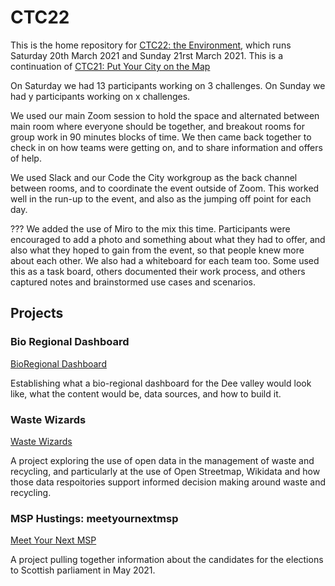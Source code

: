 # CTC22
This is the home repository for [CTC22: the Environment](https://codethecity.org/code-the-city-22-the-environment/), which runs Saturday 20th March 2021 and Sunday 21rst March 2021. This is a continuation of [CTC21: Put Your City on the Map](https://github.com/CodeTheCity/CTC21)

On Saturday we had 13 participants working on 3 challenges. On Sunday we had y participants working on x challenges.

We used our main Zoom session to hold the space and alternated between main room where everyone should be together, and breakout rooms for group work in 90 minutes blocks of time. We then came back together to check in on how teams were getting on, and to share information and offers of help.

We used Slack and our Code the City workgroup as the back channel between rooms, and to coordinate the event outside of Zoom. This worked well in the run-up to the event, and also as the jumping off point for each day.

??? We added the use of Miro to the mix this time. Participants were encouraged to add a photo and something about what they had to offer, and also what they hoped to gain from the event, so that people knew more about each other. We also had a whiteboard for each team too. Some used this as a task board, others documented their work process, and others captured notes and brainstormed use cases and scenarios.


## Projects

### Bio Regional Dashboard

[BioRegional Dashboard](https://github.com/CodeTheCity/bioregional_dashboards) 

Establishing what a bio-regional dashboard for the Dee valley  would look like, what the  content  would be, data sources, and how to build it.

### Waste Wizards
[Waste Wizards](https://github.com/CodeTheCity/ctc21_waste_wizards)

A project exploring the use of open data in the management of waste and recycling, and particularly at the use of Open Streetmap, Wikidata and how those data respoitories support informed decision making around waste and recycling. 

### MSP Hustings: meetyournextmsp
[Meet Your Next MSP](https://github.com/meetyournextmsp)

A project pulling together information about the candidates for the elections to Scottish parliament in May 2021.
